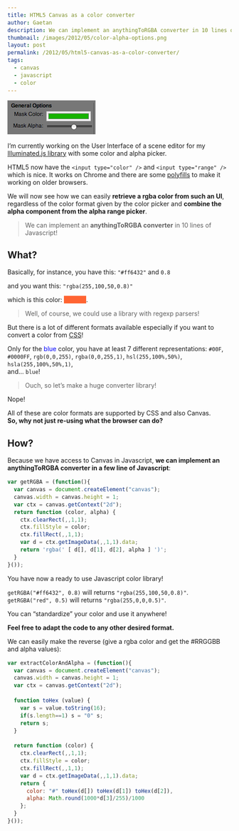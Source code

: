 ```yaml
---
title: HTML5 Canvas as a color converter
author: Gaetan
description: We can implement an anythingToRGBA converter in 10 lines of Javascript!
thumbnail: /images/2012/05/color-alpha-options.png
layout: post
permalink: /2012/05/html5-canvas-as-a-color-converter/
tags:
  - canvas
  - javascript
  - color
---
```


 [2]: http://gre.github.io/illuminated.js/
 [3]: https://github.com/bgrins/spectrum
 [4]: http://www.w3.org/TR/css3-color/

<img src="/images/2012/05/color-alpha-options.png" alt="" class="thumbnail-left" />

I’m currently working on the User Interface of a scene editor for my [Illuminated.js library][2] with some color and alpha picker.

HTML5 now have the `<input type="color" />` and `<input type="range" />` which is nice. It works on Chrome and there are some [polyfills][3] to make it working on older browsers.

We will now see how we can easily **retrieve a rgba color from such an UI**, regardless of the color format given by the color picker and **combine the alpha component from the alpha range picker**.

> We can implement an **anythingToRGBA converter** in 10 lines of Javascript!

## What?

Basically, for instance, you have this: `"#ff6432"` and `0.8`

and you want this: `"rgba(255,100,50,0.8)"`

which is this color: <span style="background: #ff6432; display: inline-block; width: 50px">&nbsp;</span>.

> Well, of course, we could use a library with regexp parsers!

But there is a lot of different formats available especially if you want to convert a color from [CSS][4]!

Only for the <span style="color:blue">blue</span> color, you have at least 7 different representations: `#00F`, `#0000FF`, `rgb(0,0,255)`, `rgba(0,0,255,1)`, `hsl(255,100%,50%)`, `hsla(255,100%,50%,1)`,  
and… `blue`!

> Ouch, so let’s make a huge converter library!

Nope! 

All of these are color formats are supported by CSS and also Canvas.  
**So, why not just re-using what the browser can do?**

<!-- more -->


## How?

Because we have access to Canvas in Javascript, **we can implement an anythingToRGBA converter in a few line of Javascript**:

```javascript
var getRGBA = (function(){  
  var canvas = document.createElement("canvas");  
  canvas.width = canvas.height = 1;  
  var ctx = canvas.getContext("2d");  
  return function (color, alpha) {  
    ctx.clearRect(,,1,1);  
    ctx.fillStyle = color;  
    ctx.fillRect(,,1,1);  
    var d = ctx.getImageData(,,1,1).data;  
    return 'rgba(' [ d[], d[1], d[2], alpha ] ')';  
  }  
}());
```

You have now a ready to use Javascript color library! 

`getRGBA("#ff6432", 0.8)` will returns `"rgba(255,100,50,0.8)"`.  
`getRGBA("red", 0.5)` will returns `"rgba(255,0,0,0.5)"`.

You can “standardize” your color and use it anywhere!

**Feel free to adapt the code to any other desired format.**

We can easily make the reverse (give a rgba color and get the #RRGGBB and alpha values):

```javascript
var extractColorAndAlpha = (function(){  
  var canvas = document.createElement("canvas");  
  canvas.width = canvas.height = 1;  
  var ctx = canvas.getContext("2d");  
  
  function toHex (value) {   
    var s = value.toString(16);   
    if(s.length==1) s = "0" s;  
    return s;  
  }  
  
  return function (color) {  
    ctx.clearRect(,,1,1);  
    ctx.fillStyle = color;  
    ctx.fillRect(,,1,1);  
    var d = ctx.getImageData(,,1,1).data;  
    return {  
      color: "#" toHex(d[]) toHex(d[1]) toHex(d[2]),  
      alpha: Math.round(1000*d[3]/255)/1000  
    };  
  }  
}());
```
